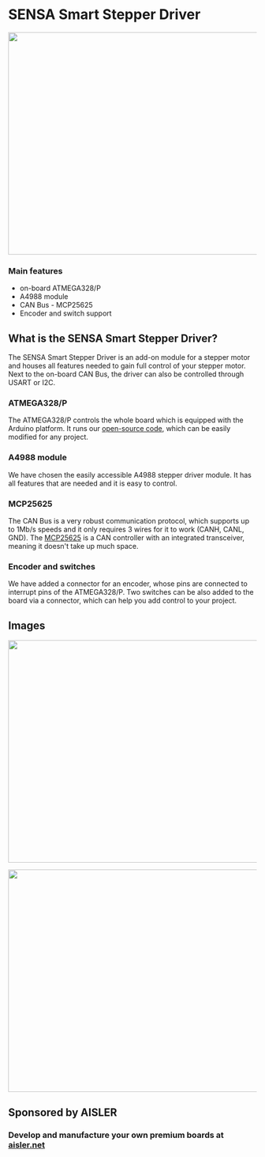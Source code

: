 # SENSA Smart Stepper Driver 
<p align="center"> 
<img width="600" height="450" src="https://raw.githubusercontent.com/SensaOrg/StepperDriver/master/Docs/board.png">
</p>

### Main features
- on-board ATMEGA328/P
- A4988 module 
- CAN Bus - MCP25625
- Encoder and switch support

## What is the SENSA Smart Stepper Driver?
The SENSA Smart Stepper Driver is an add-on module for a stepper motor and houses all features needed to gain full control of your stepper motor.
Next to the on-board CAN Bus, the driver can also be controlled through USART or I2C.


### ATMEGA328/P
The ATMEGA328/P controls the whole board which is equipped with the Arduino platform.
It runs our [open-source code](), which can be easily modified for any project.

### A4988 module
We have chosen the easily accessible A4988 stepper driver module. It has all features that are needed and it is easy to control.

### MCP25625
The CAN Bus is a very robust communication protocol, which supports up to 1Mb/s speeds and it only requires 3 wires for it to work (CANH, CANL, GND).
The [MCP25625](http://ww1.microchip.com/downloads/en/DeviceDoc/20005282B.pdf) is a CAN controller with an integrated transceiver, meaning it doesn't take up much space.

### Encoder and switches
We have added a connector for an encoder, whose pins are connected to interrupt pins of the ATMEGA328/P. 
Two switches can be also added to the board via a connector, which can help you add control to your project. 

## Images
<p align="center"> 
<img width="600" height="450" src="https://raw.githubusercontent.com/SensaOrg/StepperDriver/master/Docs/Output/top_view.png">
</p>

<p align="center"> 
<img width="600" height="450" src="https://raw.githubusercontent.com/SensaOrg/StepperDriver/master/Docs/Output/side_view.png">
</p>

## Sponsored by AISLER
### Develop and manufacture your own premium boards at [aisler.net](https://aisler.net/)



